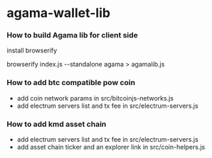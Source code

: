 # agama-wallet-lib

### How to build Agama lib for client side

install browserify

browserify index.js --standalone agama > agamalib.js

### How to add btc compatible pow coin
- add coin network params in src/bitcoinjs-networks.js
- add electrum servers list and tx fee in src/electrum-servers.js

### How to add kmd asset chain
- add electrum servers list and tx fee in src/electrum-servers.js
- add asset chain ticker and an explorer link in src/coin-helpers.js